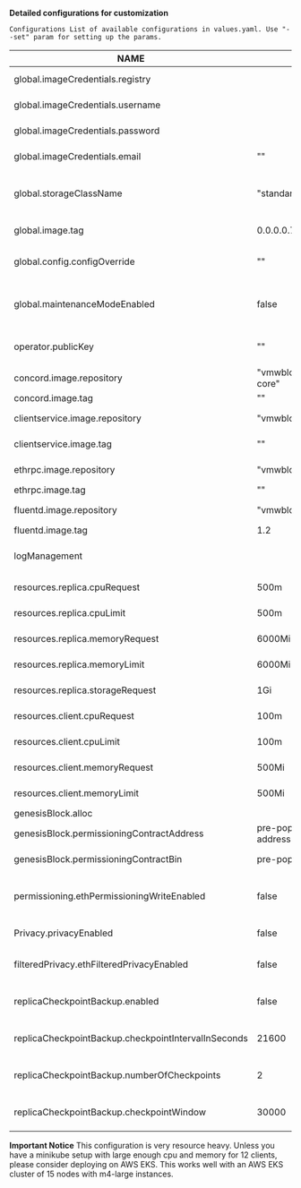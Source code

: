 **Detailed configurations for customization**

    Configurations List of available configurations in values.yaml. Use "--set" param for setting up the params.


| NAME                                                | VALUE                          | DESCRIPTION                                  | TYPE      |
|-----------------------------------------------------|--------------------------------|----------------------------------------------|-----------|
| global.imageCredentials.registry                    |                                | Name of docker registry                      | Mandatory |
| global.imageCredentials.username                    |                                | Username for docker registry                 | Mandatory |
| global.imageCredentials.password                    |                                | Password for docker registry                 | Mandatory |
| global.imageCredentials.email                       | ""                             | Email for docker registry                    | Optional  |
| global.storageClassName                             | "standard"                     | Global StorageClass for Persistent Volume(s) |           |
| global.image.tag                                    | 0.0.0.0.7833                   | The global artifact tag                      | Mandatory |
| global.config.configOverride                        | ""                             | Overwrite tls cert files during upgrade      | Optional  |
| global.maintenanceModeEnabled                       | false                          | Launch containers in maintenance mode        | Optional  |
| operator.publicKey                                  | ""                             | Public key for corresponding operator pvt key| Mandatory |
| concord.image.repository                            | "vmwblockchain/concord-core"   | Global repository for replica                | Mandatory |
| concord.image.tag                                   | ""                             | Tag for replica                              | Optional  |
| clientservice.image.repository                      | "vmwblockchain/clientservice"  | Global repository for clientservice          | Mandatory |
| clientservice.image.tag                             | ""                             | Tag for client service                       | Optional  |
| ethrpc.image.repository                             | "vmwblockchain/ethrpc"         | Global repository for ethrpc                 | Mandatory |
| ethrpc.image.tag                                    | ""                             | Tag for ethrpc                               | Optional  |
| fluentd.image.repository                            | "vmwblockchain/fluentd"        | Global repository for fluentd                | Mandatory |
| fluentd.image.tag                                   | 1.2                            | Tag for fluentd                              | Optional  |
| logManagement                                       |                                | logmanagement-specific parameters            |           |
| resources.replica.cpuRequest                        | 500m                           | CPU request for replica                      | Optional  |
| resources.replica.cpuLimit                          | 500m                           | CPU Limit for replica                        | Optional  |
| resources.replica.memoryRequest                     | 6000Mi                         | Memory request for replica                   | Optional  |
| resources.replica.memoryLimit                       | 6000Mi                         | Memory limit for replica                     | Optional  |
| resources.replica.storageRequest                    | 1Gi                            | Storage request for replica                  | Optional  |
| resources.client.cpuRequest                         | 100m                           | CPU request for client                       | Optional  |
| resources.client.cpuLimit                           | 100m                           | CPU limit for client                         | Optional  |
| resources.client.memoryRequest                      | 500Mi                          | memory request for client                    | Optional  |
| resources.client.memoryLimit                        | 500Mi                          | memory limit for client                      | Optional  |
| genesisBlock.alloc                                  |                                | List of accounts                             |           |
| genesisBlock.permissioningContractAddress           | pre-populated contract address | Contract address for permissioning           | Optional  |
| genesisBlock.permissioningContractBin               | pre-populated contract binary  | Contract bin for permissioning               | Optional  |
| permissioning.ethPermissioningWriteEnabled          | false                          | Eth permissioning write enabled flag         | Optional  |
| Privacy.privacyEnabled                              | false                          | Flag for enabling privacy                    | Optional  |
| filteredPrivacy.ethFilteredPrivacyEnabled           | false                          | Eth filtered privacy enabled flag            | Optional  |
| replicaCheckpointBackup.enabled                     | false                          | Enable Replica checkpoint-based backup       | Optional  |
| replicaCheckpointBackup.checkpointIntervalInSeconds | 21600                          | Interval between checkpoint backups          | Optional  |
| replicaCheckpointBackup.numberOfCheckpoints         | 2                              | Number of checkpoints to retain              | Optional  |
| replicaCheckpointBackup.checkpointWindow            | 30000                          | Number of sequences to wait for              | Optional  |

**Important Notice**
This configuration is very resource heavy. Unless you have a minikube setup with large enough cpu and memory for 12 clients, please consider deploying on AWS EKS.
This works well with an AWS EKS cluster of 15 nodes with m4-large instances.
